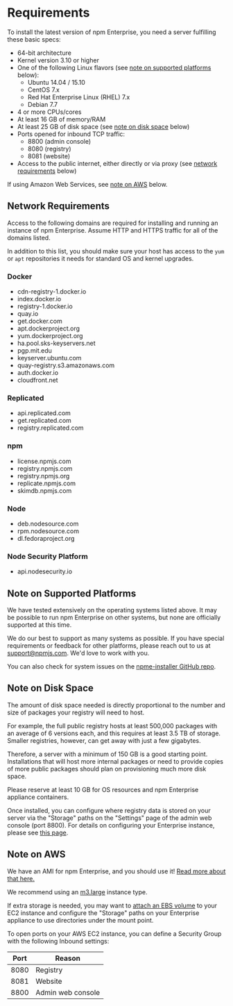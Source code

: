 # Requirements

To install the latest version of npm Enterprise, you need a server fulfilling these basic specs:

- 64-bit architecture
- Kernel version 3.10 or higher
- One of the following Linux flavors (see [note on supported platforms](#note-on-supported-platforms) below):
    - Ubuntu 14.04 / 15.10
    - CentOS 7.x
    - Red Hat Enterprise Linux (RHEL) 7.x
    - Debian 7.7
- 4 or more CPUs/cores
- At least 16 GB of memory/RAM
- At least 25 GB of disk space (see [note on disk space](#note-on-disk-space) below)
- Ports opened for inbound TCP traffic:
    - 8800 (admin console)
    - 8080 (registry)
    - 8081 (website)
- Access to the public internet, either directly or via proxy (see [network requirements](#network-requirements) below)

If using Amazon Web Services, see [note on AWS](#note-on-aws) below.

## Network Requirements

Access to the following domains are required for installing and running an instance of npm Enterprise. Assume HTTP and HTTPS traffic for all of the domains listed.

In addition to this list, you should make sure your host has access to the `yum` or `apt` repositories it needs for standard OS and kernel upgrades.

### Docker

- cdn-registry-1.docker.io
- index.docker.io
- registry-1.docker.io
- quay.io
- get.docker.com
- apt.dockerproject.org
- yum.dockerproject.org
- ha.pool.sks-keyservers.net
- pgp.mit.edu
- keyserver.ubuntu.com
- quay-registry.s3.amazonaws.com
- auth.docker.io
- cloudfront.net

### Replicated

- api.replicated.com
- get.replicated.com
- registry.replicated.com

### npm

- license.npmjs.com
- registry.npmjs.com
- registry.npmjs.org
- replicate.npmjs.com
- skimdb.npmjs.com

### Node

- deb.nodesource.com
- rpm.nodesource.com
- dl.fedoraproject.org

### Node Security Platform

- api.nodesecurity.io

## Note on Supported Platforms

We have tested extensively on the operating systems listed above. It may be possible to run npm Enterprise on other systems, but none are officially supported at this time.

We do our best to support as many systems as possible. If you have special requirements or feedback for other platforms, please reach out to us at support@npmjs.com. We'd love to work with you.

You can also check for system issues on the <a href="https://github.com/npm/npme-installer/issues" target="_blank">npme-installer GitHub repo</a>.

## Note on Disk Space

The amount of disk space needed is directly proportional to the number and size of packages your registry will need to host.

For example, the full public registry hosts at least 500,000 packages with an average of 6 versions each, and this requires at least 3.5 TB of storage. Smaller registries, however, can get away with just a few gigabytes.

Therefore, a server with a minimum of 150 GB is a good starting point. Installations that will host more internal packages or need to provide copies of more public packages should plan on provisioning much more disk space.

Please reserve at least 10 GB for OS resources and npm Enterprise appliance containers.

Once installed, you can configure where registry data is stored on your server via the "Storage" paths on the "Settings" page of the admin web console (port 8800). For details on configuring your Enterprise instance, please see [this page](customization.md).

<a name="note-aws"></a>
## Note on AWS

We have an AMI for npm Enterprise, and you should use it! [Read more about that here.](platforms/aws.md)

We recommend using an <a href="https://aws.amazon.com/ec2/instance-types/#M3" target="_blank">m3.large</a> instance type.

If extra storage is needed, you may want to <a href="http://docs.aws.amazon.com/AWSEC2/latest/UserGuide/ebs-using-volumes.html" target="_blank">attach an EBS volume</a> to your EC2 instance and configure the "Storage" paths on your Enterprise appliance to use directories under the mount point.

To open ports on your AWS EC2 instance, you can define a Security Group with the following Inbound settings:

| Port | Reason            |
| ---- | ----------------- |
| 8080 | Registry          |
| 8081 | Website           |
| 8800 | Admin web console |
